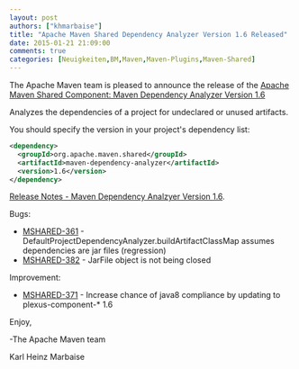 ```yaml
---
layout: post
authors: ["khmarbaise"]
title: "Apache Maven Shared Dependency Analyzer Version 1.6 Released"
date: 2015-01-21 21:09:00
comments: true
categories: [Neuigkeiten,BM,Maven,Maven-Plugins,Maven-Shared]
---
```

The Apache Maven team is pleased to announce the release of the 
[Apache Maven Shared Component: Maven Dependency Analyzer Version 1.6](https://maven.apache.org/shared/maven-dependency-analyzer/)

Analyzes the dependencies of a project for undeclared or unused artifacts.

You should specify the version in your project's dependency list:

```xml
<dependency>
  <groupId>org.apache.maven.shared</groupId>
  <artifactId>maven-dependency-analyzer</artifactId>
  <version>1.6</version>
</dependency>
```

<!-- more -->

[Release Notes - Maven Dependency Analzyer Version 1.6](https://issues.apache.org/jira/secure/ReleaseNote.jspa?projectId=12317922&version=12331495).


Bugs:

 * [MSHARED-361](https://issues.apache.org/jira/browse/MSHARED-361) - DefaultProjectDependencyAnalyzer.buildArtifactClassMap assumes dependencies are jar files (regression)
 * [MSHARED-382](https://issues.apache.org/jira/browse/MSHARED-382) - JarFile object is not being closed

Improvement:

 * [MSHARED-371](https://issues.apache.org/jira/browse/MSHARED-371) - Increase chance of java8 compliance by updating to plexus-component-* 1.6


Enjoy,

-The Apache Maven team

Karl Heinz Marbaise
